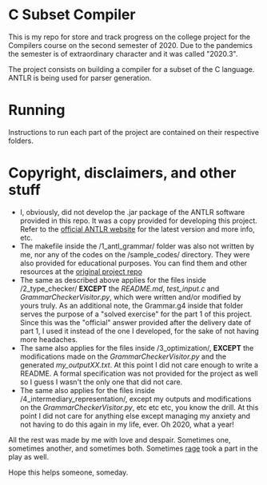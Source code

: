 # C Subset Compiler
This is my repo for store and track progress on the college project for the Compilers course on the second semester of 2020. Due to the pandemics the semester is of extraordinary character and it was called "2020.3".

The project consists on building a compiler for a subset of the C language. ANTLR is being used for parser generation.

# Running
Instructions to run each part of the project are contained on their respective folders.

# Copyright, disclaimers, and other stuff
- I, obviously, did not develop the .jar package of the ANTLR software provided in this repo. It was a copy provided for developing this project. Refer to the [official ANTLR website](https://www.antlr.org/) for the latest version and more info, etc.
- The makefile inside the /1_antl_grammar/ folder was also not written by me, nor any of the codes on the /sample_codes/ directory. They were also provided for educational purposes. You can find them and other resources at the [original project repo](https://github.com/damorim/compilers-cin)
- The same as described above applies for the files inside /2_type_checker/ **EXCEPT** the _README.md_, _test\_input.c_ and _GrammarCheckerVisitor.py_, which were written and/or modified by yours truly. As an additional note, the Grammar.g4 inside that folder serves the purpose of a "solved exercise" for the part 1 of this project. Since this was the "official" answer provided after the delivery date of part 1, I used it instead of the one I developed, for the sake of not having more headaches.
- The same also applies for the files inside /3_optimization/, **EXCEPT** the modifications made on the _GrammarCheckerVisitor.py_ and the generated _my\_outputXX.txt_. At this point I did not care enough to write a README. A formal specification was not provided for the project as well so I guess I wasn't the only one that did not care.
- The same also applies for the files inside /4_intermediary_representation/, except my outputs and modifications on the _GrammarCheckerVisitor.py_, etc  etc etc, you know the drill. At this point I did not care for anything else except managing my anxiety and not having to do this again in my life, ever. Oh 2020, what a year!

All the rest was made by me with love and despair. Sometimes one, sometimes another, and sometimes both. Sometimes [rage](https://64.media.tumblr.com/40d51c3c0828530a5c8266c100652a52/tumblr_p7uek3YwiY1xrqgt2o1_400.gif) took a part in the play as well.

Hope this helps someone, someday.
